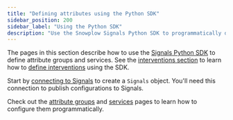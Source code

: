 ```yaml
---
title: "Defining attributes using the Python SDK"
sidebar_position: 200
sidebar_label: "Using the Python SDK"
description: "Use the Snowplow Signals Python SDK to programmatically define attribute groups and services via code."
---
```


The pages in this section describe how to use the [Signals Python SDK](https://pypi.org/project/snowplow-signals/) to define attribute groups and services. See the [interventions section](/docs/signals/define-interventions/index.md) to learn how to [define interventions](/docs/signals/define-interventions/using-python-sdk/index.md) using the SDK.

Start by [connecting to Signals](/docs/signals/connection/index.md) to create a `Signals` object. You'll need this connection to publish configurations to Signals.

Check out the [attribute groups](/docs/signals/define-attributes/using-python-sdk/attribute-groups/index.md) and [services](/docs/signals/define-attributes/using-python-sdk/services/index.md) pages to learn how to configure them programmatically.
